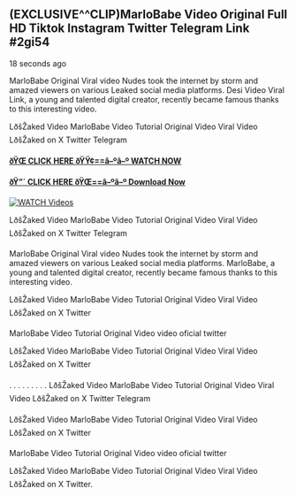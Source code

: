 ## (EXCLUSIVE^^CLIP)MarloBabe Video Original Full HD Tiktok Instagram Twitter Telegram Link #2gi54

18 seconds ago

MarloBabe Original Viral video Nudes took the internet by storm and amazed viewers on various Leaked social media platforms. Desi Video Viral Link, a young and talented digital creator, recently became famous thanks to this interesting video.

LðšŽaked Video MarloBabe Video Tutorial Original Video Viral Video LðšŽaked on X Twitter Telegram

**[ðŸŒ CLICK HERE ðŸŸ¢==â–ºâ–º WATCH NOW](https://clips-mediaa.blogspot.com/2025/02/video-viral-download.html)**

**[ðŸ”´ CLICK HERE ðŸŒ==â–ºâ–º Download Now](https://clips-mediaa.blogspot.com/2025/02/video-viral-download.html)**

[![WATCH Videos](https://i.imgur.com/dJHk4Zq.gif)](https://clips-mediaa.blogspot.com/2025/02/video-viral-download.html)

LðšŽaked Video MarloBabe Video Tutorial Original Video Viral Video LðšŽaked on X Twitter Telegram

MarloBabe Original Viral video Nudes took the internet by storm and amazed viewers on various Leaked social media platforms. MarloBabe, a young and talented digital creator, recently became famous thanks to this interesting video.

LðšŽaked Video MarloBabe Video Tutorial Original Video Viral Video LðšŽaked on X Twitter

MarloBabe Video Tutorial Original Video video oficial twitter

LðšŽaked Video MarloBabe Video Tutorial Original Video Viral Video LðšŽaked on X Twitter

. . . . . . . . . LðšŽaked Video MarloBabe Video Tutorial Original Video Viral Video LðšŽaked on X Twitter Telegram

LðšŽaked Video MarloBabe Video Tutorial Original Video Viral Video LðšŽaked on X Twitter

MarloBabe Video Tutorial Original Video video oficial twitter

LðšŽaked Video MarloBabe Video Tutorial Original Video Viral Video LðšŽaked on X Twitter.